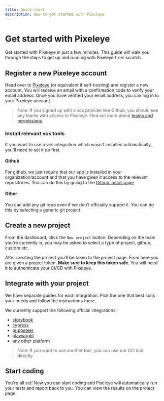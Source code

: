 ```yaml
---
title: Quick-start
description: How to get started with Pixeleye
---
```


# Get started with Pixeleye

Get started with Pixeleye in just a few minutes. This guide will walk you through the steps to get up and running with Pixeleye from scratch.

## Register a new Pixeleye account

Head over to [Pixeleye](https://pixeleye.io/registration) (or equivalent if self-hosting) and register a new account. You will receive an email with a confirmation code to verify your email address. Once you have verified your email address, you can log in to your Pixeleye account.

> Note: If you signed up with a vcs provider like Github, you should see any teams with access to Pixeleye. Find out more about [teams and permissions](/docs/features/teams-and-permissions).

### Install relevant vcs tools

If you want to use a vcs integration which wasn't installed automatically, you'll need to set it up first.

#### Github

For github, we just require that our app is installed in your organization/account and that you have given it access to the relevant repositories. You can do this by going to the [Github install page](https://github.com/apps/pixeleye-io/installations/new)

#### Other

You can add any git repo even if we don't officially support it. You can do this by selecting a generic git project.

## Create a new project

From the dashboard, click the `New project` button. Depending on the team you're currently in, you may be asked to select a type of project, github, custom etc.

After creating the project you'll be taken to the project page. From here you are given a project token. **Make sure to keep this token safe**. You will need it to authenticate your CI/CD with Pixeleye.

## Integrate with your project

We have separate guides for each integration. Pick the one that best suits your needs and follow the instructions there.

We currently support the following official integrations:

- [storybook](/docs/integrations/storybook)
- [cypress](/docs/integrations/cypress)
- [puppeteer](/docs/integrations/puppeteer)
- [playwright](/docs/integrations/playwright)
- [any other platform](/docs/integrations/any-other-platform)

> Note: If you want to use another tool, you can use our CLI tool directly.


## Start coding

You're all set! Now you can start coding and Pixeleye will automatically run your tests and report back to you. You can view the results on the project page.